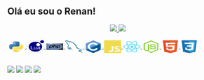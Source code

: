 ## Olá eu sou o Renan!
<div align="center">
  <a href="https://github.com/RDiasMartins">
  <img height="180em" src="https://github-readme-stats.vercel.app/api?username=RDiasMartins&show_icons=true&theme=dark&include_all_commits=true&count_private=true"/>
  <img height="180em" src="https://github-readme-stats.vercel.app/api/top-langs/?username=RDiasMartins&layout=compact&langs_count=7&theme=dark"/>
</div>
<div style="display: inline_block"><br>
  <img align="center" alt="Renan-Python" height="30" width="40" src="https://raw.githubusercontent.com/devicons/devicon/master/icons/python/python-original.svg">
  <img align="center" alt="Renan-Python" height="30" width="40" src="https://raw.githubusercontent.com/devicons/devicon/master/icons/lua/lua-original-wordmark.svg">
  <img align="center" alt="Renan-Python" height="30" width="40" src="https://raw.githubusercontent.com/devicons/devicon/master/icons/php/php-original.svg"/>
  <img align="center" alt="Renan-Python" height="30" width="40" src="https://raw.githubusercontent.com/devicons/devicon/master/icons/mysql/mysql-original.svg"/>
  <img align="center" alt="Renan-Python" height="30" width="40" src="https://raw.githubusercontent.com/devicons/devicon/master/icons/c/c-original.svg"/>
  <img align="center" alt="Renan-Js" height="30" width="40" src="https://raw.githubusercontent.com/devicons/devicon/master/icons/javascript/javascript-plain.svg">
  <img align="center" alt="Renan-React" height="30" width="40" src="https://raw.githubusercontent.com/devicons/devicon/master/icons/react/react-original.svg">
  <img align="center" alt="Renan-React" height="30" width="40" src="https://raw.githubusercontent.com/devicons/devicon/master/icons/nodejs/nodejs-original.svg"/>
  <img align="center" alt="Renan-HTML" height="30" width="40" src="https://raw.githubusercontent.com/devicons/devicon/master/icons/html5/html5-original.svg">
  <img align="center" alt="Renan-CSS" height="30" width="40" src="https://raw.githubusercontent.com/devicons/devicon/master/icons/css3/css3-original.svg">
</div>
  
  ##
 
<div> 
 <a href="https://www.linkedin.com/in/RDiasMartins/" target="_blank"><img src="https://img.shields.io/badge/-LinkedIn-%230077B5?style=for-the-badge&logo=linkedin&logoColor=white" target="_blank"></a> 
    <a href="https://www.instagram.com/_rdm2204/" target="_blank"><img src="https://img.shields.io/badge/-Instagram-%23E4405F?style=for-the-badge&logo=instagram&logoColor=white" target="_blank"></a>
 	<a href="https://www.twitch.tv/oirlandess" target="_blank"><img src="https://img.shields.io/badge/Twitch-9146FF?style=for-the-badge&logo=twitch&logoColor=white" target="_blank"></a>
  <a href = "mailto:renandias2204@gmail.com"><img src="https://img.shields.io/badge/-Gmail-%23333?style=for-the-badge&logo=gmail&logoColor=white" target="_blank"></a>
</div>
